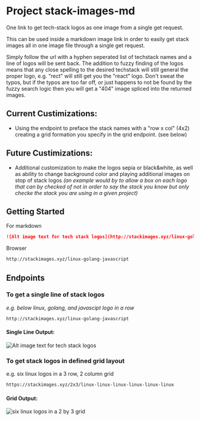 # Project stack-images-md

One link to get tech-stack logos as one image from a single get request.

This can be used inside a markdown image link in order to easily get stack images all in one image file through a single get request. 

Simply follow the url with a hyphen seperated list of techstack names and a line of logos will be sent back. The addition to fuzzy finding of the logos means that any close spelling to the desired techstack will still general the proper logo, e.g. "rect" will still get you the "react" logo. Don't sweat the typos, but if the typos are too far off, or just happens to not be found by the fuzzy search logic then you will get a "404" image spliced into the returned images.

## Current Custimizations:

 - Using the endpoint to preface the stack names with a "row x col" (4x2) creating a grid formation you specify in the qrid endpoint. (see below)

## Future Custimizations:

 - Additional customization to make the logos sepia or black&white, as well as ability to change background color and playing additional images on stop of stack logos <em>(an example would by to allow a box on each logo that can by checked of not in order to say the stack you know but only checke the stack you are using in a given project)</em>


## Getting Started

For markdown

```markdown
![Alt image text for tech stack logos](http://stackimages.xyz/linux-golang-javascript)

```

Browser

```markdown
http://stackimages.xyz/linux-golang-javascript

```

## Endpoints

### To get a single line of stack logos

<em>e.g. below linux, golang, and javascipt logo in a row</em>
```txt
http://stackimages.xyz/linux-golang-javascript

```

#### Single Line Output:
![Alt image text for tech stack logos](https://stackimages.xyz/golang-linux-javascript)

### To get stack logos in defined grid layout

e.g. six linux logos in a 3 row, 2 column grid


```txt 
https://stackimages.xyz/2x3/linux-linux-linux-linux-linux-linux

```  
#### Grid Output:
![six linux logos in a 2 by 3 grid](https://stackimages.xyz/3x2/linux-linux-linux-linux-linux-linux)
